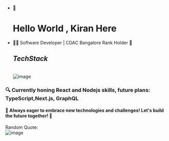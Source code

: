 - 👋 <h1>Hello World , Kiran Here</h1>
- 👨‍💻 Software Developer |  CDAC Bangalore Rank Holder 🥇
  <strong><i><h2>TechStack</h2></i></strong>
  <br>
  ![image](https://github.com/kiranM8497/kiranM8497/assets/109595152/560ca54c-7b68-4c50-a269-523645260866)

 <h3>🔍 Currently honing React and Nodejs skills, future plans: TypeScript,Next.js, GraphQL</h3>

<h4>🌱 Always eager to embrace new technologies and challenges! Let's build the future together! 🚀</h4>

Random Quote:
</br>
![image](https://github.com/kiranM8497/kiranM8497/assets/109595152/536a0d52-8ba4-427a-9456-949d375d6979)


<!---
kiranM8497/kiranM8497 is a ✨ special ✨ repository because its `README.md` (this file) appears on your GitHub profile.
You can click the Preview link to take a look at your changes.
--->
